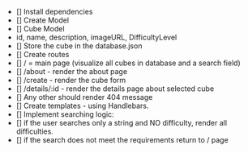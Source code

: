 * [] Install dependencies 
* [] Create Model
 * [] Cube Model
  * id, name, description, imageURL, DifficultyLevel
* [] Store the cube in the database.json
* [] Create routes
 * [] / = main page (visualize all cubes in database and a search field)
 * [] /about - render the about page
 * [] /create - render the cube form
 * [] /details/:id - render the details page about selected cube
 * [] Any other should render 404 message
* [] Create templates - using Handlebars.
* [] Implement searching logic:
 * [] if the user searches only a string and NO difficulty, render all difficulties.
 * [] if the search does not meet the requirements return to / page
